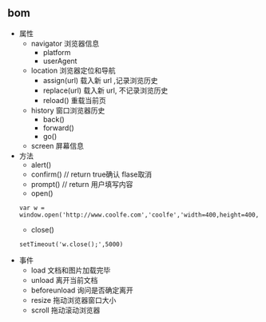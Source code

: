 ## bom
- 属性
    +  navigator 浏览器信息
        *   platform
        *   userAgent
    +  location 浏览器定位和导航
        *  assign(url) 载入新 url ,记录浏览历史
        *  replace(url) 载入新 url, 不记录浏览历史
        *  reload() 重载当前页
    +  history 窗口浏览器历史
        *  back()
        *  forward()
        *  go()
    +  screen 屏幕信息
- 方法
    +  alert()
    +  confirm() // return true确认 flase取消
    +  prompt() // return 用户填写内容
    +  open()
    ```
    var w = window.open('http://www.coolfe.com','coolfe','width=400,height=400,status=yes');
    ```
    +  close()
    ```
    setTimeout('w.close();',5000)
    ```
- 事件
    +  load 文档和图片加载完毕
    +  unload 离开当前文档
    +  beforeunload 询问是否确定离开
    +  resize 拖动浏览器窗口大小
    +   scroll 拖动滚动浏览器